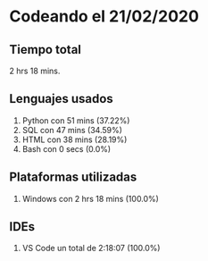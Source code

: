 # Codeando el 21/02/2020

## Tiempo total
2 hrs 18 mins.

## Lenguajes usados
1. Python con 51 mins (37.22%)
1. SQL con 47 mins (34.59%)
1. HTML con 38 mins (28.19%)
1. Bash con 0 secs (0.0%)

## Plataformas utilizadas
1. Windows con 2 hrs 18 mins (100.0%)

## IDEs
1. VS Code un total de 2:18:07 (100.0%)
